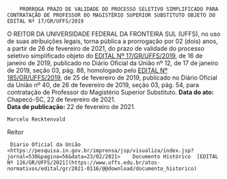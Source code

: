         PRORROGA PRAZO DE VALIDADE DO PROCESSO SELETIVO SIMPLIFICADO PARA CONTRATAÇÃO DE PROFESSOR DO MAGISTÉRIO SUPERIOR SUBSTITUTO OBJETO DO EDITAL Nº 17/GR/UFFS/2019  

 O REITOR DA UNIVERSIDADE FEDERAL DA FRONTEIRA SUL (UFFS), no uso de suas atribuições legais, torna pública a prorrogação por 02 (dois) anos, a partir de 26 de fevereiro de 2021, do prazo de validade do processo seletivo simplificado objeto do [EDITAL Nº 17/GR/UFFS/2019](https://www.uffs.edu.br/atos-normativos/edital/gr/2019-0017), de 16 de janeiro de 2019, publicado no Diário Oficial da União nº 12, de 17 de janeiro de 2019, seção 03, pág. 88, homologado pelo [EDITAL Nº 185/GR/UFFS/2019](https://www.uffs.edu.br/atos-normativos/edital/gr/2019-0185), de 25 de fevereiro de 2019, publicado no Diário Oficial da União nº 40, de 26 de fevereiro de 2019, seção 03, pág. 54, para contratação de Professor do Magistério Superior Substituto.        **Data do ato:** Chapecó-SC, 22 de fevereiro de 2021.   
 **Data de publicação:**  22 de fevereiro de 2021. 

    Marcelo Recktenvald   
 Reitor 

     Diario Oficial da União <https://pesquisa.in.gov.br/imprensa/jsp/visualiza/index.jsp?jornal=530&pagina=56&data=23/02/2021>    Documento Histórico  [EDITAL Nº 116/GR/UFFS/2021](https://www.uffs.edu.br/atos-normativos/edital/gr/2021-0116/@@download/documento_historico)     
      